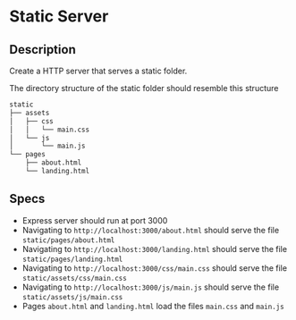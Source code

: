 # Static Server

## Description

Create a HTTP server that serves a static folder.

The directory structure of the static folder should resemble this structure
```bash
static
├── assets
│   ├── css
│   │   └── main.css
│   └── js
│       └── main.js
└── pages
    ├── about.html
    └── landing.html
```

## Specs

- Express server should run at port 3000
- Navigating to `http://localhost:3000/about.html` should serve the file `static/pages/about.html`
- Navigating to `http://localhost:3000/landing.html` should serve the file `static/pages/landing.html`
- Navigating to `http://localhost:3000/css/main.css` should serve the file `static/assets/css/main.css`
- Navigating to `http://localhost:3000/js/main.js` should serve the file `static/assets/js/main.css`
- Pages `about.html` and `landing.html` load the files `main.css` and `main.js`
